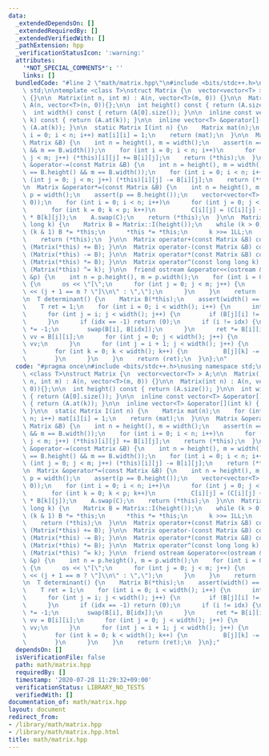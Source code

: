 ```yaml
---
data:
  _extendedDependsOn: []
  _extendedRequiredBy: []
  _extendedVerifiedWith: []
  _pathExtension: hpp
  _verificationStatusIcon: ':warning:'
  attributes:
    '*NOT_SPECIAL_COMMENTS*': ''
    links: []
  bundledCode: "#line 2 \"math/matrix.hpp\"\n#include <bits/stdc++.h>\nusing namespace\
    \ std;\n\ntemplate <class T>\nstruct Matrix {\n  vector<vector<T> > A;\n\n  Matrix()\
    \ {}\n\n  Matrix(int n, int m) : A(n, vector<T>(m, 0)) {}\n\n  Matrix(int n) :\
    \ A(n, vector<T>(n, 0)){};\n\n  int height() const { return (A.size()); }\n\n\
    \  int width() const { return (A[0].size()); }\n\n  inline const vector<T> &operator[](int\
    \ k) const { return (A.at(k)); }\n\n  inline vector<T> &operator[](int k) { return\
    \ (A.at(k)); }\n\n  static Matrix I(int n) {\n    Matrix mat(n);\n    for (int\
    \ i = 0; i < n; i++) mat[i][i] = 1;\n    return (mat);\n  }\n\n  Matrix &operator+=(const\
    \ Matrix &B) {\n    int n = height(), m = width();\n    assert(n == B.height()\
    \ && m == B.width());\n    for (int i = 0; i < n; i++)\n      for (int j = 0;\
    \ j < m; j++) (*this)[i][j] += B[i][j];\n    return (*this);\n  }\n\n  Matrix\
    \ &operator-=(const Matrix &B) {\n    int n = height(), m = width();\n    assert(n\
    \ == B.height() && m == B.width());\n    for (int i = 0; i < n; i++)\n      for\
    \ (int j = 0; j < m; j++) (*this)[i][j] -= B[i][j];\n    return (*this);\n  }\n\
    \n  Matrix &operator*=(const Matrix &B) {\n    int n = height(), m = B.width(),\
    \ p = width();\n    assert(p == B.height());\n    vector<vector<T> > C(n, vector<T>(m,\
    \ 0));\n    for (int i = 0; i < n; i++)\n      for (int j = 0; j < m; j++)\n \
    \       for (int k = 0; k < p; k++)\n          C[i][j] = (C[i][j] + (*this)[i][k]\
    \ * B[k][j]);\n    A.swap(C);\n    return (*this);\n  }\n\n  Matrix &operator^=(long\
    \ long k) {\n    Matrix B = Matrix::I(height());\n    while (k > 0) {\n      if\
    \ (k & 1) B *= *this;\n      *this *= *this;\n      k >>= 1LL;\n    }\n    A.swap(B.A);\n\
    \    return (*this);\n  }\n\n  Matrix operator+(const Matrix &B) const { return\
    \ (Matrix(*this) += B); }\n\n  Matrix operator-(const Matrix &B) const { return\
    \ (Matrix(*this) -= B); }\n\n  Matrix operator*(const Matrix &B) const { return\
    \ (Matrix(*this) *= B); }\n\n  Matrix operator^(const long long k) const { return\
    \ (Matrix(*this) ^= k); }\n\n  friend ostream &operator<<(ostream &os, Matrix\
    \ &p) {\n    int n = p.height(), m = p.width();\n    for (int i = 0; i < n; i++)\
    \ {\n      os << \"[\";\n      for (int j = 0; j < m; j++) {\n        os << p[i][j]\
    \ << (j + 1 == m ? \"]\\n\" : \",\");\n      }\n    }\n    return (os);\n  }\n\
    \n  T determinant() {\n    Matrix B(*this);\n    assert(width() == height());\n\
    \    T ret = 1;\n    for (int i = 0; i < width(); i++) {\n      int idx = -1;\n\
    \      for (int j = i; j < width(); j++) {\n        if (B[j][i] != 0) idx = j;\n\
    \      }\n      if (idx == -1) return (0);\n      if (i != idx) {\n        ret\
    \ *= -1;\n        swap(B[i], B[idx]);\n      }\n      ret *= B[i][i];\n      T\
    \ vv = B[i][i];\n      for (int j = 0; j < width(); j++) {\n        B[i][j] /=\
    \ vv;\n      }\n      for (int j = i + 1; j < width(); j++) {\n        T a = B[j][i];\n\
    \        for (int k = 0; k < width(); k++) {\n          B[j][k] -= B[i][k] * a;\n\
    \        }\n      }\n    }\n    return (ret);\n  }\n};\n"
  code: "#pragma once\n#include <bits/stdc++.h>\nusing namespace std;\n\ntemplate\
    \ <class T>\nstruct Matrix {\n  vector<vector<T> > A;\n\n  Matrix() {}\n\n  Matrix(int\
    \ n, int m) : A(n, vector<T>(m, 0)) {}\n\n  Matrix(int n) : A(n, vector<T>(n,\
    \ 0)){};\n\n  int height() const { return (A.size()); }\n\n  int width() const\
    \ { return (A[0].size()); }\n\n  inline const vector<T> &operator[](int k) const\
    \ { return (A.at(k)); }\n\n  inline vector<T> &operator[](int k) { return (A.at(k));\
    \ }\n\n  static Matrix I(int n) {\n    Matrix mat(n);\n    for (int i = 0; i <\
    \ n; i++) mat[i][i] = 1;\n    return (mat);\n  }\n\n  Matrix &operator+=(const\
    \ Matrix &B) {\n    int n = height(), m = width();\n    assert(n == B.height()\
    \ && m == B.width());\n    for (int i = 0; i < n; i++)\n      for (int j = 0;\
    \ j < m; j++) (*this)[i][j] += B[i][j];\n    return (*this);\n  }\n\n  Matrix\
    \ &operator-=(const Matrix &B) {\n    int n = height(), m = width();\n    assert(n\
    \ == B.height() && m == B.width());\n    for (int i = 0; i < n; i++)\n      for\
    \ (int j = 0; j < m; j++) (*this)[i][j] -= B[i][j];\n    return (*this);\n  }\n\
    \n  Matrix &operator*=(const Matrix &B) {\n    int n = height(), m = B.width(),\
    \ p = width();\n    assert(p == B.height());\n    vector<vector<T> > C(n, vector<T>(m,\
    \ 0));\n    for (int i = 0; i < n; i++)\n      for (int j = 0; j < m; j++)\n \
    \       for (int k = 0; k < p; k++)\n          C[i][j] = (C[i][j] + (*this)[i][k]\
    \ * B[k][j]);\n    A.swap(C);\n    return (*this);\n  }\n\n  Matrix &operator^=(long\
    \ long k) {\n    Matrix B = Matrix::I(height());\n    while (k > 0) {\n      if\
    \ (k & 1) B *= *this;\n      *this *= *this;\n      k >>= 1LL;\n    }\n    A.swap(B.A);\n\
    \    return (*this);\n  }\n\n  Matrix operator+(const Matrix &B) const { return\
    \ (Matrix(*this) += B); }\n\n  Matrix operator-(const Matrix &B) const { return\
    \ (Matrix(*this) -= B); }\n\n  Matrix operator*(const Matrix &B) const { return\
    \ (Matrix(*this) *= B); }\n\n  Matrix operator^(const long long k) const { return\
    \ (Matrix(*this) ^= k); }\n\n  friend ostream &operator<<(ostream &os, Matrix\
    \ &p) {\n    int n = p.height(), m = p.width();\n    for (int i = 0; i < n; i++)\
    \ {\n      os << \"[\";\n      for (int j = 0; j < m; j++) {\n        os << p[i][j]\
    \ << (j + 1 == m ? \"]\\n\" : \",\");\n      }\n    }\n    return (os);\n  }\n\
    \n  T determinant() {\n    Matrix B(*this);\n    assert(width() == height());\n\
    \    T ret = 1;\n    for (int i = 0; i < width(); i++) {\n      int idx = -1;\n\
    \      for (int j = i; j < width(); j++) {\n        if (B[j][i] != 0) idx = j;\n\
    \      }\n      if (idx == -1) return (0);\n      if (i != idx) {\n        ret\
    \ *= -1;\n        swap(B[i], B[idx]);\n      }\n      ret *= B[i][i];\n      T\
    \ vv = B[i][i];\n      for (int j = 0; j < width(); j++) {\n        B[i][j] /=\
    \ vv;\n      }\n      for (int j = i + 1; j < width(); j++) {\n        T a = B[j][i];\n\
    \        for (int k = 0; k < width(); k++) {\n          B[j][k] -= B[i][k] * a;\n\
    \        }\n      }\n    }\n    return (ret);\n  }\n};"
  dependsOn: []
  isVerificationFile: false
  path: math/matrix.hpp
  requiredBy: []
  timestamp: '2020-07-28 11:29:32+09:00'
  verificationStatus: LIBRARY_NO_TESTS
  verifiedWith: []
documentation_of: math/matrix.hpp
layout: document
redirect_from:
- /library/math/matrix.hpp
- /library/math/matrix.hpp.html
title: math/matrix.hpp
---
```

